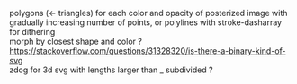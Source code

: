 polygons (<- triangles) for each color and opacity of posterized image with gradually increasing number of points, or polylines with stroke-dasharray for dithering  
morph by closest shape and color ?  
https://stackoverflow.com/questions/31328320/is-there-a-binary-kind-of-svg  
zdog for 3d svg with lengths larger than _ subdivided ?  